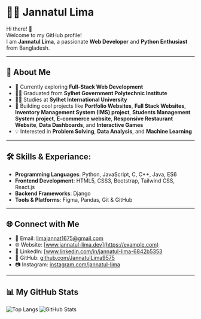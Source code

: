 # 👩‍💻 Jannatul Lima  

Hi there! 👋  
Welcome to my GitHub profile!  
I am **Jannatul Lima**, a passionate **Web Developer** and **Python Enthusiast** from Bangladesh.

---

## 🚀 About Me  

- 🌱 Currently exploring **Full-Stack Web Development**  
- 👩‍🎓 Graduated from **Sylhet Government Polytechnic Institute**
- 👩‍🎓 Studies at **Sylhet International University** 
- 💼 Building cool projects like **Portfolio Websites**, **Full Stack Websites**, **Inventory Management System (IMS) project**, **Students Management System project**, **E-commerce website**, **Responsive Restaurant Website**, **Data Dashboards**, and **Interactive Games**  
- 💡 Interested in **Problem Solving**, **Data Analysis**, and **Machine Learning**  

---

## 🛠️ Skills & Experiance: 
- **Programming Languages**: Python, JavaScript, C, C++, Java, ES6  
- **Frontend Development**: HTML5, CSS3, Bootstrap, Tailwind CSS, React.js  
- **Backend Frameworks**: Django  
- **Tools & Platforms**: Figma, Pandas, Git & GitHub  

---

## 🌐 Connect with Me  
- 📧 Email: [limajannat1675@gmail.com](mailto:limajannat1675@gmail.com)  
- 🌐 Website: [www.jannatul-lima.dev](https://example.com)  
- 💼 LinkedIn: [www.linkedin.com/in/jannatul-lima-6842b5353
- 🖤 GitHub: [github.com/JannatulLima9575](https://github.com/JannatulLima9575)  
- 📷 Instagram: [instagram.com/jannatul-lima](https://www.instagram.com/roselune_1675/)  

---

## 📊 My GitHub Stats  
![Top Langs](https://github-readme-stats.vercel.app/api/top-langs/?username=JannatulLima9575&layout=compact&theme=radical)     ![GitHub Stats](https://github-readme-stats.vercel.app/api?username=JannatulLima9575&show_icons=true&theme=tokyonight)  
 
